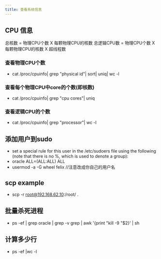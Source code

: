 ```yaml
---
title: 查看系统信息
---
```

## CPU 信息
 总核数 = 物理CPU个数 X 每颗物理CPU的核数 
 总逻辑CPU数 = 物理CPU个数 X 每颗物理CPU的核数 X 超线程数

### 查看物理CPU个数
- cat /proc/cpuinfo| grep "physical id"| sort| uniq| wc -l

### 查看每个物理CPU中core的个数(即核数)
- cat /proc/cpuinfo| grep "cpu cores"| uniq

### 查看逻辑CPU的个数
- cat /proc/cpuinfo| grep "processor"| wc -l

## 添加用户到sudo
- set a special rule for this user in the /etc/sudoers file using the following (note that there is no %, which is used to denote a group):
- oracle    ALL=(ALL:ALL) ALL
- usermod -a -G wheel felix    //注意改成你自己的用户名

## scp example
- scp -r root@192.168.62.10:/root/ .
##  批量杀死进程
- ps -ef | grep oracle | grep -v grep | awk '{print "kill -9 "$2}' | sh

## 计算多少行
- ps -ef |wc -l

